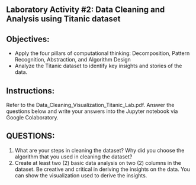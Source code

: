 ## Laboratory Activity #2: Data Cleaning and Analysis using Titanic dataset

## Objectives:
- Apply the four pillars of computational thinking: Decomposition, Pattern Recognition, Abstraction, and Algorithm Design
- Analyze the Titanic dataset to identify key insights and stories of the data.

## Instructions:
Refer to the Data_Cleaning_Visualization_Titanic_Lab.pdf. Answer the questions below and write your answers into the Jupyter notebook via Google Colaboratory.

## QUESTIONS:
1. What are your steps in cleaning the dataset? Why did you choose the algorithm that you used in cleaning the dataset? 
2. Create at least two (2) basic data analysis on two (2) columns in the dataset. Be creative and critical in deriving the insights on the data. You can show the visualization used to derive the insights.
